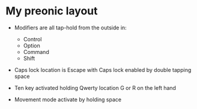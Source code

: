 # My preonic layout

- Modifiers are all tap-hold from the outside in:
    - Control
    - Option
    - Command
    - Shift

- Caps lock location is Escape with Caps lock enabled by double tapping space
- Ten key activated holding Qwerty location G or R on the left hand
- Movement mode activate by holding space



